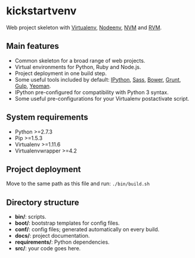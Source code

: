 # kickstartvenv

Web project skeleton with [Virtualenv](https://github.com/pypa/virtualenv), [Nodeenv](https://github.com/ekalinin/nodeenv), [NVM](https://github.com/creationix/nvm) and [RVM](https://github.com/wayneeseguin/rvm).

## Main features

- Common skeleton for a broad range of web projects.
- Virtual environments for Python, Ruby and Node.js.
- Project deployment in one build step.
- Some useful tools included by default: [IPython](http://ipython.org/), [Sass](http://sass-lang.com/), [Bower](http://bower.io/), [Grunt](http://gruntjs.com/), [Gulp](http://gulpjs.com/), [Yeoman](http://yeoman.io/).
- IPython pre-configured for compatibility with Python 3 syntax.
- Some useful pre-configurations for your Virtualenv postactivate script.

## System requirements

- Python >=2.7.3
- Pip >=1.5.3
- Virtualenv >=1.11.6
- Virtualenvwrapper >=4.2

## Project deployment

Move to the same path as this file and run: `./bin/build.sh`

## Directory structure

- **bin/**: scripts.
- **boot/**: bootstrap templates for config files.
- **conf/**: config files; generated automatically on every build.
- **docs/**: project documentation.
- **requirements/**: Python dependencies.
- **src/**: your code goes here.

